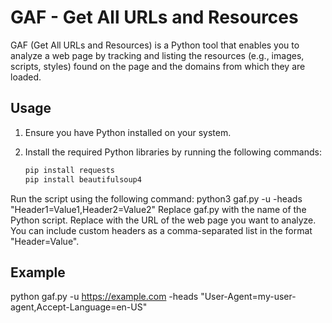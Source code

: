 # GAF - Get All URLs and Resources

GAF (Get All URLs and Resources) is a Python tool that enables you to analyze a web page by tracking and listing the resources (e.g., images, scripts, styles) found on the page and the domains from which they are loaded.

## Usage
1. Ensure you have Python installed on your system.

2. Install the required Python libraries by running the following commands:

   ```bash
   pip install requests
   pip install beautifulsoup4

Run the script using the following command: 
python3 gaf.py -u <URL> -heads "Header1=Value1,Header2=Value2"
    Replace gaf.py with the name of the Python script.
    Replace <URL> with the URL of the web page you want to analyze.
    You can include custom headers as a comma-separated list in the format "Header=Value".

## Example

python gaf.py -u https://example.com -heads "User-Agent=my-user-agent,Accept-Language=en-US"
